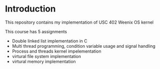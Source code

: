 # Introduction
This repository contains my implementation of USC 402 Weenix OS kernel

This course has 5 assignments

* Double linked list implementation in C
* Multi thread programming, condition variable usage and signal handling
* Process and threads kernel impelementation
* virtural file system implementation
* virtural memory implementation
